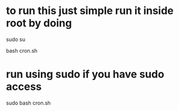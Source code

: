 
# to run this just simple run it inside root by doing 

sudo su

bash cron.sh

# run using sudo if you have sudo access

sudo bash cron.sh


